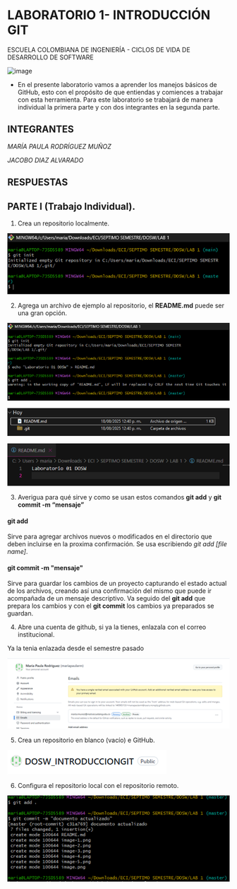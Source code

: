 # LABORATORIO 1- INTRODUCCIÓN GIT
ESCUELA COLOMBIANA DE INGENIERÍA - CICLOS DE VIDA DE DESARROLLO DE SOFTWARE

 ![image](https://github.com/PDSW-ECI/labs/assets/118181543/7b7bba48-cbfb-4327-bec8-f72dc0d258e0)

- En el presente laboratorio vamos a aprender los manejos básicos de GitHub, esto con el propósito de que entiendas y comiences a trabajar con esta herramienta. Para este laboratorio se trabajará de manera individual la primera parte y con dos integrantes en la segunda parte.

## INTEGRANTES

*MARÍA PAULA RODRÍGUEZ MUÑOZ*

*JACOBO DIAZ ALVARADO*


## RESPUESTAS

## PARTE I (Trabajo Individual). 

1.	Crea un repositorio localmente.

![img](image.png)

2.	Agrega un archivo de ejemplo al repositorio, el **README.md** puede ser una gran opción.

![img1](image-1.png)

![img2](image-2.png)

![img3](image-3.png)

3.	Averigua para qué sirve y como se usan estos comandos **git add** y **git commit -m “mensaje”**
#### git add
Sirve para agregar archivos nuevos o modificados en el directorio que deben incluirse en la proxima confirmación. Se usa escribiendo *git add [file name]*.

#### git commit -m "mensaje"
Sirve para guardar los cambios de un proyecto capturando el estado actual de los archivos, creando así una confirmación del mismo que puede ir acompañada de un mensaje descriptivo. Va seguido del **git add** que prepara los cambios y con el **git commit** los cambios ya preparados se guardan.

4. Abre una cuenta de github, si ya la tienes, enlazala con el correo institucional.

Ya la tenia enlazada desde el semestre pasado

![img4](image-4.png)
   
5.	Crea un repositorio en blanco (vacío) e GitHub.

![img5](image-5.png)  

6.	Configura el repositorio local con el repositorio remoto.

![img6](image-6.png)
